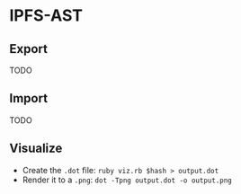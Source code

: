 # IPFS-AST

## Export

TODO

## Import

TODO

## Visualize

* Create the `.dot` file: `ruby viz.rb $hash > output.dot`
* Render it to a `.png`: `dot -Tpng output.dot -o output.png`

